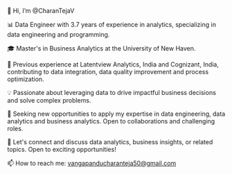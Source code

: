 👋 Hi, I’m @CharanTejaV

📊 Data Engineer with 3.7 years of experience in analytics, specializing in data engineering and programming.

🎓 Master's in Business Analytics at the University of New Haven.

💼 Previous experience at Latentview Analytics, India and Cognizant, India, contributing to data integration, data quality improvement and process optimization.

💡 Passionate about leveraging data to drive impactful business decisions and solve complex problems.

🚀 Seeking new opportunities to apply my expertise in data engineering, data analytics and business analytics. Open to collaborations and challenging roles.

📧 Let's connect and discuss data analytics, business insights, or related topics. Open to exciting opportunities!

📫 How to reach me: vangapanducharanteja50@gmail.com
